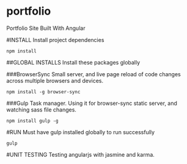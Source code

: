 # portfolio
Portfolio Site Built With Angular

#INSTALL
Install project dependencies
```
npm install
```

##GLOBAL INSTALLS
Install these packages globally

###BrowserSync
Small server, and live page reload of code changes across multiple browsers and devices.
```
npm install -g browser-sync
```

###Gulp
Task manager. Using it for browser-sync static server, and watching sass file changes.
```
npm install gulp -g
```

#RUN
Must have gulp installed globally to run successfully
```
gulp
```

#UNIT TESTING
Testing angularjs with jasmine and karma.
